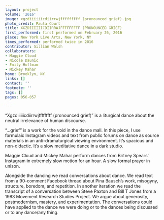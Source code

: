 ```yaml
---
layout: project
volume: '2016'
image: xgzdiiiiiicdiirrwjfffffffff_(pronounced_grief).jpg
photo_credit: Paula Court
title: XGZDIIIIIICDIIRRWJFFFFFFFFF (PRONOUNCED GRIEF)
first_performed: first performed on February 26, 2016
place: New York Live Arts, New York, NY
times_performed: performed twice in 2016
contributor: Gillian Walsh
collaborators:
- Maggie Cloud
- Nicole Daunic
- Emily Hoffman
- Mickey Mahar
home: Brooklyn, NY
links: []
contact: ''
footnote: ''
tags: []
pages: 056-057

---
```


“Xgzdiiiiiicdiirrwjfffffffff (pronounced grief)” is a liturgical dance about the neutral irrelevance of human discourse.

“…grief” is a work for the void in the dance mall. In this piece, I use formulaic Instagram videos and text from public forums on dance as source materials in an anti-dramaturgical viewing environment. It’s spacious and non-didactic. It’s a slow meditative dance in a dark studio.

Maggie Cloud and Mickey Mahar perform dances from Britney Spears’ Instagram in extremely slow motion for an hour. A slow formal prayer in unison.

Alongside the dancing we read conversations about dance. We read text from a 90-comment Facebook thread about Pina Bausch’s work, misogyny, structure, boredom, and repetition. In another iteration we read the transcript of a conversation between Steve Paxton and Bill T Jones from a 1983 Movement Research Studies Project. We argue about generosity, postmodernism, mastery, and experimentation. The conversations could have applied to the dance we were doing or to the dances being discussed or to any dance/any thing.
